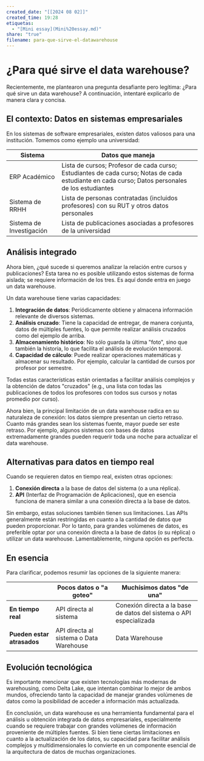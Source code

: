 ```yaml
---
created_date: "[[2024 08 02]]"
created_time: 19:28
etiquetas:
  - "[Mini essay](Mini%20essay.md)"
share: "true"
filename: para-que-sirve-el-datawarehouse
---
```

# ¿Para qué sirve el data warehouse?
Recientemente, me plantearon una pregunta desafiante pero legítima: ¿Para qué sirve un data warehouse? A continuación, intentaré explicarlo de manera clara y concisa.

## El contexto: Datos en sistemas empresariales
En los sistemas de software empresariales, existen datos valiosos para una institución. Tomemos como ejemplo una universidad:

| Sistema                  | Datos que maneja                                                                                                                                |
| ------------------------ | ----------------------------------------------------------------------------------------------------------------------------------------------- |
| ERP Académico            | Lista de cursos; Profesor de cada curso; Estudiantes de cada curso; Notas de cada estudiante en cada curso; Datos personales de los estudiantes |
| Sistema de RRHH          | Lista de personas contratadas (incluidos profesores) con su RUT y otros datos personales                                                        |
| Sistema de Investigación | Lista de publicaciones asociadas a profesores de la universidad                                                                                 |

## Análisis integrado
Ahora bien, ¿qué sucede si queremos analizar la relación entre cursos y publicaciones? Esta tarea no es posible utilizando estos sistemas de forma aislada; se requiere información de los tres. Es aquí donde entra en juego un data warehouse.

Un data warehouse tiene varias capacidades:
1. **Integración de datos**: Periódicamente obtiene y almacena información relevante de diversos sistemas.
2. **Análisis cruzado**: Tiene la capacidad de entregar, de manera conjunta, datos de múltiples fuentes, lo que permite realizar análisis cruzados como del ejemplo de arriba.
3. **Almacenamiento histórico**: No sólo guarda la última "foto", sino que también la historia, lo que facilita el análisis de evolución temporal.
4. **Capacidad de cálculo**: Puede realizar operaciones matemáticas y almacenar su resultado. Por ejemplo, calcular la cantidad de cursos por profesor por semestre.

Todas estas características están orientadas a facilitar análisis complejos y la obtención de datos "cruzados" (e.g., una lista con todas las publicaciones de todos los profesores con todos sus cursos y notas promedio por curso).

Ahora bien, la principal limitación de un data warehouse radica en su naturaleza de conexión: los datos siempre presentan un cierto retraso. Cuanto más grandes sean los sistemas fuente, mayor puede ser este retraso. Por ejemplo, algunos sistemas con bases de datos extremadamente grandes pueden requerir toda una noche para actualizar el data warehouse.

## Alternativas para datos en tiempo real

Cuando se requieren datos en tiempo real, existen otras opciones:
1. **Conexión directa** a la base de datos del sistema (o a una réplica).
2. **API** (Interfaz de Programación de Aplicaciones), que en esencia funciona de manera similar a una conexión directa a la base de datos.

Sin embargo, estas soluciones también tienen sus limitaciones. Las APIs generalmente están restringidas en cuanto a la cantidad de datos que pueden proporcionar. Por lo tanto, para grandes volúmenes de datos, es preferible optar por una conexión directa a la base de datos (o su réplica) o utilizar un data warehouse. Lamentablemente, ninguna opción es perfecta.

## En esencia
Para clarificar, podemos resumir las opciones de la siguiente manera:

|                            | Pocos datos o "a goteo"                 | Muchísimos datos "de una"                                           |
| -------------------------- | --------------------------------------- | ------------------------------------------------------------------- |
| **En tiempo real**         | API directa al sistema                  | Conexión directa a la base de datos del sistema o API especializada |
| **Pueden estar atrasados** | API directa al sistema o Data Warehouse | Data Warehouse                                                      |

## Evolución tecnológica
Es importante mencionar que existen tecnologías más modernas de warehousing, como Delta Lake, que intentan combinar lo mejor de ambos mundos, ofreciendo tanto la capacidad de manejar grandes volúmenes de datos como la posibilidad de acceder a información más actualizada.

En conclusión, un data warehouse es una herramienta fundamental para el análisis u obtención integrada de datos empresariales, especialmente cuando se requiere trabajar con grandes volúmenes de información proveniente de múltiples fuentes. Si bien tiene ciertas limitaciones en cuanto a la actualización de los datos, su capacidad para facilitar análisis complejos y multidimensionales lo convierte en un componente esencial de la arquitectura de datos de muchas organizaciones.